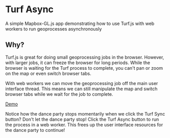 # Turf Async

A simple Mapbox-GL.js app demonstrating how to use Turf.js with web workers to run geoprocesses asynchronously

## Why?
Turf.js is great for doing small geoprocessing jobs in the browser. However, with larger jobs, it can freeze the browser for long periods. While the browser is waiting for the Turf process to complete, you can't pan or zoom on the map or even switch browser tabs.

With web workers we can move the geoprocessing job off the main user interface thread. This means we can still manipulate the map and switch browser tabs while we wait for the job to complete.

[Demo](https://nickpeihl.github.io/turf-async)

Notice how the dance party stops momentarily when we click the Turf Sync button? Don't let the dance party stop! Click the Turf Async button to run the process in a web worker. This frees up the user interface resources for the dance party to continue!
